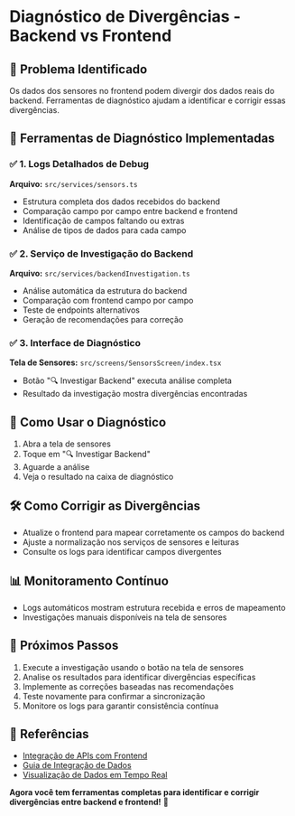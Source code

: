# Diagnóstico de Divergências - Backend vs Frontend

## 🎯 Problema Identificado

Os dados dos sensores no frontend podem divergir dos dados reais do backend. Ferramentas de diagnóstico ajudam a identificar e corrigir essas divergências.

## 🔧 Ferramentas de Diagnóstico Implementadas

### ✅ 1. Logs Detalhados de Debug

**Arquivo:** `src/services/sensors.ts`

- Estrutura completa dos dados recebidos do backend
- Comparação campo por campo entre backend e frontend
- Identificação de campos faltando ou extras
- Análise de tipos de dados para cada campo

### ✅ 2. Serviço de Investigação do Backend

**Arquivo:** `src/services/backendInvestigation.ts`

- Análise automática da estrutura do backend
- Comparação com frontend campo por campo
- Teste de endpoints alternativos
- Geração de recomendações para correção

### ✅ 3. Interface de Diagnóstico

**Tela de Sensores:** `src/screens/SensorsScreen/index.tsx`

- Botão "🔍 Investigar Backend" executa análise completa
- Resultado da investigação mostra divergências encontradas

## 🚀 Como Usar o Diagnóstico

1. Abra a tela de sensores
2. Toque em "🔍 Investigar Backend"
3. Aguarde a análise
4. Veja o resultado na caixa de diagnóstico

## 🛠️ Como Corrigir as Divergências

- Atualize o frontend para mapear corretamente os campos do backend
- Ajuste a normalização nos serviços de sensores e leituras
- Consulte os logs para identificar campos divergentes

## 📊 Monitoramento Contínuo

- Logs automáticos mostram estrutura recebida e erros de mapeamento
- Investigações manuais disponíveis na tela de sensores

## 🎯 Próximos Passos

1. Execute a investigação usando o botão na tela de sensores
2. Analise os resultados para identificar divergências específicas
3. Implemente as correções baseadas nas recomendações
4. Teste novamente para confirmar a sincronização
5. Monitore os logs para garantir consistência contínua

## 🔗 Referências

- [Integração de APIs com Frontend](https://www.webnuz.com/article/2024-06-09/Como%20integrar%20sua%20API%20com%20seu%20frontend%3F)
- [Guia de Integração de Dados](https://www.escoladnc.com.br/blog/integrando-dados-de-apis-em-aplicacoes-frontend-guia-completo/)
- [Visualização de Dados em Tempo Real](https://ichi.pro/pt/visualizacao-de-dados-do-sensor-em-tempo-real-usando-reactjs-nodejs-socket-io-e-raspberry-pi-229840835621277)

**Agora você tem ferramentas completas para identificar e corrigir divergências entre backend e frontend!** 🎯
